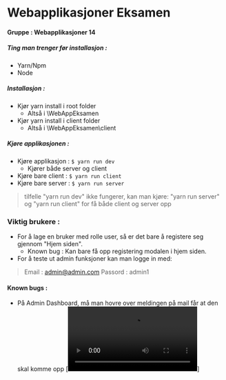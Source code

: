 # Webapplikasjoner Eksamen
#### Gruppe : Webapplikasjoner 14

##### Ting man trenger før installasjon :
- Yarn/Npm
- Node 

##### Installasjon :
 - Kjør yarn install i root folder 
    - Altså i \WebAppEksamen
 - Kjør yarn install i client folder
    - Altså i \WebAppEksamen\client
    
##### Kjøre applikasjonen : 
 - Kjøre applikasjon : ```$ yarn run dev```
    - Kjører både server og client
 - Kjøre bare client : ```$ yarn run client```
 - Kjøre bare server : ```$ yarn run server```

>tilfelle "yarn run dev" ikke fungerer, kan man kjøre: "yarn run server" og 
>"yarn run client" 
>for få både client og server opp

### Viktig brukere : 
 - For å lage en bruker med rolle user, så er det bare å registere seg gjennom "Hjem siden".
    - Known bug : Kan bare få opp registering modalen i hjem siden. 
 - For å teste ut admin funksjoner kan man logge in med:
 > Email : admin@admin.com
 >Passord : admin1

#### Known bugs : 
 - På Admin Dashboard, må man hovre over meldingen på mail får at den skal komme opp
    [![N|Gif](https://gyazo.com/5e2a95959ec2423ad3bf4818d1d2fb93.mp4)]